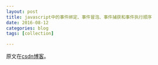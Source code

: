 ```yaml
---
layout: post
title: javascript中的事件绑定、事件冒泡、事件捕获和事件执行顺序
date: 2016-08-12
categories: blog
tags: [collection]

---
```


原文在[csdn博客](http://blog.csdn.net/aitangyong/article/details/43231111)。
